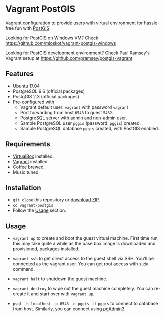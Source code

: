 # Vagrant PostGIS

[Vagrant](https://www.vagrantup.com/) configuration to provide users with
virtual environment for hassle-free fun with [PostGIS](http://postgis.net).

Looking for PostGIS on Windows VM? Check https://github.com/mloskot/vagrant-postgis-windows

Looking for PostGIS development environment? Check Paul Ramsey's Vagrant setup
at https://github.com/pramsey/postgis-vagrant


## Features

* Ubuntu 17.04
* PostgreSQL 9.6 (official packages)
* PostgGIS 2.3 (official packages)
* Pre-configured with
  * Vagrant default user: `vagrant` with password `vagrant`
  * Port forwarding from host `6543` to guest `5432`.
  * PostgreSQL server with admin and non-admin user.
  * Sample PostgreSQL user `pggis` (password: `pggis`) created.
  * Sample PostgreSQL database `pggis`  created, with PostGIS enabled.

## Requirements

* [VirtualBox](https://www.virtualbox.org/) installed.
* [Vagrant](https://www.vagrantup.com/downloads.html) installed.
* Coffee brewed.
* Music tuned.

## Installation

* `git clone` this repository or [download ZIP](https://github.com/mloskot/vagrant-postgis/archive/master.zip).
* `cd vagrant-postgis`
* Follow the [Usage](#usage) section.

## Usage
  
* `vagrant up` to create and boot the guest virtual machine.
First time run, this may take quite a while as the base box image is downloaded
and provisioned, packages installed.

* `vagrant ssh` to get direct access to the guest shell via SSH.
You'll be connected as the vagrant user.
You can get root access with `sudo` command.

* `vagrant halt` to shutdown the guest machine.

* `vagrant destroy` to wipe out the guest machine completely.
You can re-create it and start over with `vagrant up`.

* `psql -h localhost -p 6543 -d pggis -U pggis` to connect to database from host. Similarly, you can connect using [pgAdmin3](http://www.postgresql.org/ftp/pgadmin3/). 
